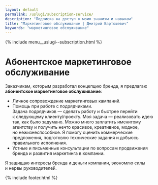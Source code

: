 ```yaml
---
layout: default
permalink: /uslugi/subscription-service/
description: "Подписка на доступ к моим знаниям и навыкам"
title: "Маркетинговое обслуживание | Дмитрий Бартошевич"
keywords: "маркетинговое обслуживание"
---
```


<div class="body__container">
  
  {% include menu__uslugi--subscription.html %}

<main class="section__content row-gap--l">
       


<div class="intro max-width-text"><h1 class="inline bold">Абонентское маркетинговое обслуживание</h1> </div>

<p> Заказчикам, которым разработал концепцию бренда, я&nbsp;предлагаю <b>абонентское маркетинговое обслуживание</b>: </p>
		<ul class="row-gap--m"> 
			<li class="list-li">Личное сопровождение маркетинговых кампаний. </li>
			<li class="list-li">Помощь при работе с&nbsp;подрядчиками. <br/>
		 Задача подрядчиков&nbsp;— сделать работу и&nbsp;быстрее перейти к&nbsp;следующему клиенту/проекту. Моя задача&nbsp;— реализовать идею так, как было задумано. Можно много заплатить именитому агентству и&nbsp;получить нечто красивое, креативное, модное, но&nbsp;нежизнеспособное. Я&nbsp;помогу оценить коммерческие предложения, подготовлю технические задания и&nbsp;добьюсь правильного исполнения. 
			</li>
			<li class="list-li">Устные и&nbsp;письменные консультации по&nbsp;вопросам продвижения бренда и&nbsp;развития маркетинга в&nbsp;компании. </li>
		</ul>
		<p>Я&nbsp;защищаю интересы бренда и&nbsp;деньги компании, экономлю силы и&nbsp;нервы руководителей. </p>






        
    
</main>

{% include footer.html %}
</div>



